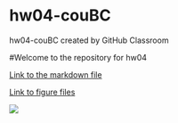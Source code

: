 # hw04-couBC
hw04-couBC created by GitHub Classroom


#Welcome to the repository for hw04

[Link to the markdown file](hw04_cou.md)

[Link to figure files](hw04_cou_files/figure-markdown_github)

![](https://xkcd.com/688/)
